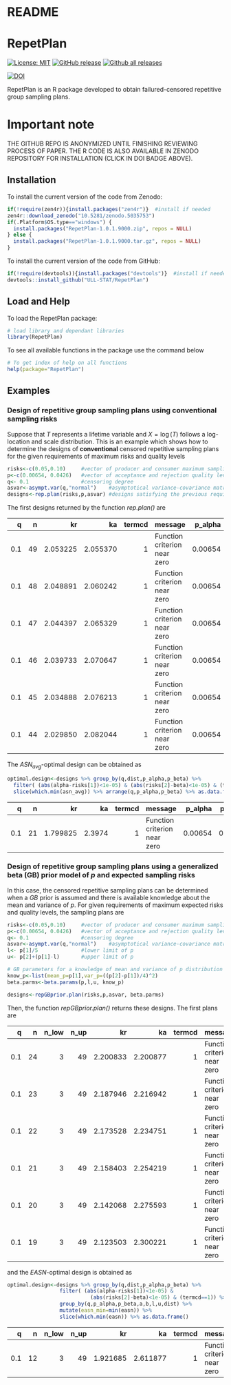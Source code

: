 README
================

<!-- README.md is generated from README.Rmd. Please edit that file -->

# RepetPlan

<!-- badges: start -->

[![License:
MIT](https://img.shields.io/badge/license-MIT-blue.svg)](https://cran.r-project.org/web/licenses/MIT)
[![GitHub
release](https://img.shields.io/github/release/ULL-STAT/RepetPlan.svg)](https://gitHub.com/ULL-STAT/RepetPlan/releases/)
[![Github all
releases](https://img.shields.io/github/downloads/ULL-STAT/RepetPlan/total.svg)](https://gitHub.com/ULL-STAT/RepetPlan/releases/)

[![DOI](https://zenodo.org/badge/DOI/10.5281/zenodo.5035753.svg)](https://doi.org/10.5281/zenodo.5035753)
<!-- badges: end -->

RepetPlan is an R package developed to obtain failured-censored
repetitive group sampling plans.

# Important note

THE GITHUB REPO IS ANONYMIZED UNTIL FINISHING REVIEWING PROCESS OF PAPER. THE R CODE IS ALSO AVAILABLE IN ZENODO REPOSITORY FOR INSTALLATION (CLICK IN DOI BADGE ABOVE). 

## Installation

To install the current version of the code from Zenodo:
``` r
if(!require(zen4r)){install.packages("zen4r")}  #install if needed
zen4r::download_zenodo("10.5281/zenodo.5035753")
if(.Platform$OS.type=="windows") {
  install.packages("RepetPlan-1.0.1.9000.zip", repos = NULL) 
} else {
  install.packages("RepetPlan-1.0.1.9000.tar.gz", repos = NULL)
}
```

To install the current version of the code from GitHub:

``` r
if(!require(devtools)){install.packages("devtools")}  #install if needed
devtools::install_github("ULL-STAT/RepetPlan")
```

## Load and Help

To load the RepetPlan package:

``` r
# load library and dependant libraries 
library(RepetPlan)
```

To see all available functions in the package use the command below

``` r
# To get index of help on all functions
help(package="RepetPlan")
```

## Examples

### Design of repetitive group sampling plans using conventional sampling risks

Suppose that *T* represents a lifetime variable and *X* = log (*T*)
follows a log-location and scale distribution. This is an example which
shows how to determine the designs of **conventional** censored
repetitive sampling plans for the given requirements of maximum risks
and quality levels

``` r
risks<-c(0.05,0.10)     #vector of producer and consumer maximum sampling risks
p<-c(0.00654, 0.0426)   #vector of acceptance and rejection quality levels
q<- 0.1                 #censoring degree
asvar<-asympt.var(q,"normal")    #asymptotical variance-covariance matrix of MLE estimators of location and scale paramters
designs<-rep.plan(risks,p,asvar) #designs satisfying the previous requirements
```

The first designs returned by the function *rep.plan()* are
<table class="table table-striped table-hover table-condensed" style="margin-left: auto; margin-right: auto;">
<thead>
<tr>
<th style="text-align:right;">
q
</th>
<th style="text-align:right;">
n
</th>
<th style="text-align:right;">
kr
</th>
<th style="text-align:right;">
ka
</th>
<th style="text-align:right;">
termcd
</th>
<th style="text-align:left;">
message
</th>
<th style="text-align:right;">
p_alpha
</th>
<th style="text-align:right;">
p_beta
</th>
<th style="text-align:left;">
dist
</th>
<th style="text-align:right;">
alpha
</th>
<th style="text-align:right;">
beta
</th>
<th style="text-align:right;">
asn_alpha
</th>
<th style="text-align:right;">
asn_beta
</th>
<th style="text-align:right;">
asn_avg
</th>
<th style="text-align:right;">
p_asn_max
</th>
<th style="text-align:right;">
asn_max
</th>
</tr>
</thead>
<tbody>
<tr>
<td style="text-align:right;">
0.1
</td>
<td style="text-align:right;">
49
</td>
<td style="text-align:right;">
2.053225
</td>
<td style="text-align:right;">
2.055370
</td>
<td style="text-align:right;">
1
</td>
<td style="text-align:left;">
Function criterion near zero
</td>
<td style="text-align:right;">
0.00654
</td>
<td style="text-align:right;">
0.0426
</td>
<td style="text-align:left;">
normal
</td>
<td style="text-align:right;">
0.05
</td>
<td style="text-align:right;">
0.1
</td>
<td style="text-align:right;">
49.04823
</td>
<td style="text-align:right;">
49.06290
</td>
<td style="text-align:right;">
49.05557
</td>
<td style="text-align:right;">
0.0188643
</td>
<td style="text-align:right;">
49.16223
</td>
</tr>
<tr>
<td style="text-align:right;">
0.1
</td>
<td style="text-align:right;">
48
</td>
<td style="text-align:right;">
2.048891
</td>
<td style="text-align:right;">
2.060242
</td>
<td style="text-align:right;">
1
</td>
<td style="text-align:left;">
Function criterion near zero
</td>
<td style="text-align:right;">
0.00654
</td>
<td style="text-align:right;">
0.0426
</td>
<td style="text-align:left;">
normal
</td>
<td style="text-align:right;">
0.05
</td>
<td style="text-align:right;">
0.1
</td>
<td style="text-align:right;">
48.25590
</td>
<td style="text-align:right;">
48.32952
</td>
<td style="text-align:right;">
48.29271
</td>
<td style="text-align:right;">
0.0188293
</td>
<td style="text-align:right;">
48.84398
</td>
</tr>
<tr>
<td style="text-align:right;">
0.1
</td>
<td style="text-align:right;">
47
</td>
<td style="text-align:right;">
2.044397
</td>
<td style="text-align:right;">
2.065329
</td>
<td style="text-align:right;">
1
</td>
<td style="text-align:left;">
Function criterion near zero
</td>
<td style="text-align:right;">
0.00654
</td>
<td style="text-align:right;">
0.0426
</td>
<td style="text-align:left;">
normal
</td>
<td style="text-align:right;">
0.05
</td>
<td style="text-align:right;">
0.1
</td>
<td style="text-align:right;">
47.47311
</td>
<td style="text-align:right;">
47.60146
</td>
<td style="text-align:right;">
47.53728
</td>
<td style="text-align:right;">
0.0187927
</td>
<td style="text-align:right;">
48.52982
</td>
</tr>
<tr>
<td style="text-align:right;">
0.1
</td>
<td style="text-align:right;">
46
</td>
<td style="text-align:right;">
2.039733
</td>
<td style="text-align:right;">
2.070647
</td>
<td style="text-align:right;">
1
</td>
<td style="text-align:left;">
Function criterion near zero
</td>
<td style="text-align:right;">
0.00654
</td>
<td style="text-align:right;">
0.0426
</td>
<td style="text-align:left;">
normal
</td>
<td style="text-align:right;">
0.05
</td>
<td style="text-align:right;">
0.1
</td>
<td style="text-align:right;">
46.70045
</td>
<td style="text-align:right;">
46.87892
</td>
<td style="text-align:right;">
46.78969
</td>
<td style="text-align:right;">
0.0187547
</td>
<td style="text-align:right;">
48.22016
</td>
</tr>
<tr>
<td style="text-align:right;">
0.1
</td>
<td style="text-align:right;">
45
</td>
<td style="text-align:right;">
2.034888
</td>
<td style="text-align:right;">
2.076213
</td>
<td style="text-align:right;">
1
</td>
<td style="text-align:left;">
Function criterion near zero
</td>
<td style="text-align:right;">
0.00654
</td>
<td style="text-align:right;">
0.0426
</td>
<td style="text-align:left;">
normal
</td>
<td style="text-align:right;">
0.05
</td>
<td style="text-align:right;">
0.1
</td>
<td style="text-align:right;">
45.93857
</td>
<td style="text-align:right;">
46.16215
</td>
<td style="text-align:right;">
46.05036
</td>
<td style="text-align:right;">
0.0187151
</td>
<td style="text-align:right;">
47.91550
</td>
</tr>
<tr>
<td style="text-align:right;">
0.1
</td>
<td style="text-align:right;">
44
</td>
<td style="text-align:right;">
2.029850
</td>
<td style="text-align:right;">
2.082044
</td>
<td style="text-align:right;">
1
</td>
<td style="text-align:left;">
Function criterion near zero
</td>
<td style="text-align:right;">
0.00654
</td>
<td style="text-align:right;">
0.0426
</td>
<td style="text-align:left;">
normal
</td>
<td style="text-align:right;">
0.05
</td>
<td style="text-align:right;">
0.1
</td>
<td style="text-align:right;">
45.18813
</td>
<td style="text-align:right;">
45.45141
</td>
<td style="text-align:right;">
45.31977
</td>
<td style="text-align:right;">
0.0186738
</td>
<td style="text-align:right;">
47.61636
</td>
</tr>
</tbody>
</table>

The *ASN*<sub>*avg*</sub>-optimal design can be obtained as

``` r
optimal.design<-designs %>% group_by(q,dist,p_alpha,p_beta) %>%
  filter( (abs(alpha-risks[1])<1e-05) & (abs(risks[2]-beta)<1e-05) & (termcd==1)) %>%
  slice(which.min(asn_avg)) %>% arrange(q,p_alpha,p_beta) %>% as.data.frame()
```

<table class="table table-striped table-hover table-condensed" style="margin-left: auto; margin-right: auto;">
<thead>
<tr>
<th style="text-align:right;">
q
</th>
<th style="text-align:right;">
n
</th>
<th style="text-align:right;">
kr
</th>
<th style="text-align:right;">
ka
</th>
<th style="text-align:right;">
termcd
</th>
<th style="text-align:left;">
message
</th>
<th style="text-align:right;">
p_alpha
</th>
<th style="text-align:right;">
p_beta
</th>
<th style="text-align:left;">
dist
</th>
<th style="text-align:right;">
alpha
</th>
<th style="text-align:right;">
beta
</th>
<th style="text-align:right;">
asn_alpha
</th>
<th style="text-align:right;">
asn_beta
</th>
<th style="text-align:right;">
asn_avg
</th>
<th style="text-align:right;">
p_asn_max
</th>
<th style="text-align:right;">
asn_max
</th>
</tr>
</thead>
<tbody>
<tr>
<td style="text-align:right;">
0.1
</td>
<td style="text-align:right;">
21
</td>
<td style="text-align:right;">
1.799825
</td>
<td style="text-align:right;">
2.3974
</td>
<td style="text-align:right;">
1
</td>
<td style="text-align:left;">
Function criterion near zero
</td>
<td style="text-align:right;">
0.00654
</td>
<td style="text-align:right;">
0.0426
</td>
<td style="text-align:left;">
normal
</td>
<td style="text-align:right;">
0.05
</td>
<td style="text-align:right;">
0.1000001
</td>
<td style="text-align:right;">
34.71139
</td>
<td style="text-align:right;">
32.27409
</td>
<td style="text-align:right;">
33.49274
</td>
<td style="text-align:right;">
0.0168694
</td>
<td style="text-align:right;">
46.02262
</td>
</tr>
</tbody>
</table>

### Design of repetitive group sampling plans using a generalized beta (GB) prior model of *p* and expected sampling risks

In this case, the censored repetitive sampling plans can be determined
when a *GB* prior is assumed and there is available knowledge about the mean
and variance of *p*. For given requirements of maximum expected risks
and quality levels, the sampling plans are

``` r
risks<-c(0.05,0.10)     #vector of producer and consumer maximum sampling risks
p<-c(0.00654, 0.0426)   #vector of acceptance and rejection quality levels
q<- 0.1                 #censoring degree
asvar<-asympt.var(q,"normal")    #asymptotical variance-covariance matrix of MLE estimators of location and scale paramters
l<- p[1]/5              #lower limit of p
u<- p[2]+(p[1]-l)       #upper limit of p

# GB parameters for a knowledge of mean and variance of p distribution
know_p<-list(mean_p=p[1],var_p=((p[2]-p[1])/4)^2)
beta.parms<-beta.params(p,l,u, know_p)

designs<-repGBprior.plan(risks,p,asvar, beta.parms)
```

Then, the function *repGBprior.plan()* returns these designs. The first
plans are
<table class="table table-striped table-hover table-condensed" style="margin-left: auto; margin-right: auto;">
<thead>
<tr>
<th style="text-align:right;">
q
</th>
<th style="text-align:right;">
n
</th>
<th style="text-align:right;">
n_low
</th>
<th style="text-align:right;">
n_up
</th>
<th style="text-align:right;">
kr
</th>
<th style="text-align:right;">
ka
</th>
<th style="text-align:right;">
termcd
</th>
<th style="text-align:left;">
message
</th>
<th style="text-align:right;">
p_alpha
</th>
<th style="text-align:right;">
p_beta
</th>
<th style="text-align:right;">
a
</th>
<th style="text-align:right;">
b
</th>
<th style="text-align:right;">
l
</th>
<th style="text-align:right;">
u
</th>
<th style="text-align:right;">
mean_p
</th>
<th style="text-align:right;">
var_p
</th>
<th style="text-align:left;">
dist
</th>
<th style="text-align:right;">
alpha
</th>
<th style="text-align:right;">
beta
</th>
<th style="text-align:right;">
asn_alpha
</th>
<th style="text-align:right;">
asn_beta
</th>
<th style="text-align:right;">
asn_avg
</th>
<th style="text-align:right;">
easn
</th>
<th style="text-align:right;">
p_asn_max
</th>
<th style="text-align:right;">
asn_max
</th>
</tr>
</thead>
<tbody>
<tr>
<td style="text-align:right;">
0.1
</td>
<td style="text-align:right;">
24
</td>
<td style="text-align:right;">
3
</td>
<td style="text-align:right;">
49
</td>
<td style="text-align:right;">
2.200833
</td>
<td style="text-align:right;">
2.200877
</td>
<td style="text-align:right;">
1
</td>
<td style="text-align:left;">
Function criterion near zero
</td>
<td style="text-align:right;">
0.00654
</td>
<td style="text-align:right;">
0.0426
</td>
<td style="text-align:right;">
0.1862234
</td>
<td style="text-align:right;">
1.469713
</td>
<td style="text-align:right;">
0.001308
</td>
<td style="text-align:right;">
0.047832
</td>
<td style="text-align:right;">
0.00654
</td>
<td style="text-align:right;">
8.13e-05
</td>
<td style="text-align:left;">
normal
</td>
<td style="text-align:right;">
0.0500619
</td>
<td style="text-align:right;">
0.1000161
</td>
<td style="text-align:right;">
24.00090
</td>
<td style="text-align:right;">
24.00042
</td>
<td style="text-align:right;">
24.00066
</td>
<td style="text-align:right;">
24.00039
</td>
<td style="text-align:right;">
0.0121556
</td>
<td style="text-align:right;">
24.00107
</td>
</tr>
<tr>
<td style="text-align:right;">
0.1
</td>
<td style="text-align:right;">
23
</td>
<td style="text-align:right;">
3
</td>
<td style="text-align:right;">
49
</td>
<td style="text-align:right;">
2.187946
</td>
<td style="text-align:right;">
2.216942
</td>
<td style="text-align:right;">
1
</td>
<td style="text-align:left;">
Function criterion near zero
</td>
<td style="text-align:right;">
0.00654
</td>
<td style="text-align:right;">
0.0426
</td>
<td style="text-align:right;">
0.1862234
</td>
<td style="text-align:right;">
1.469713
</td>
<td style="text-align:right;">
0.001308
</td>
<td style="text-align:right;">
0.047832
</td>
<td style="text-align:right;">
0.00654
</td>
<td style="text-align:right;">
8.13e-05
</td>
<td style="text-align:left;">
normal
</td>
<td style="text-align:right;">
0.0500908
</td>
<td style="text-align:right;">
0.1000238
</td>
<td style="text-align:right;">
23.58511
</td>
<td style="text-align:right;">
23.27324
</td>
<td style="text-align:right;">
23.42917
</td>
<td style="text-align:right;">
23.30382
</td>
<td style="text-align:right;">
0.0120410
</td>
<td style="text-align:right;">
23.69109
</td>
</tr>
<tr>
<td style="text-align:right;">
0.1
</td>
<td style="text-align:right;">
22
</td>
<td style="text-align:right;">
3
</td>
<td style="text-align:right;">
49
</td>
<td style="text-align:right;">
2.173528
</td>
<td style="text-align:right;">
2.234751
</td>
<td style="text-align:right;">
1
</td>
<td style="text-align:left;">
Function criterion near zero
</td>
<td style="text-align:right;">
0.00654
</td>
<td style="text-align:right;">
0.0426
</td>
<td style="text-align:right;">
0.1862234
</td>
<td style="text-align:right;">
1.469713
</td>
<td style="text-align:right;">
0.001308
</td>
<td style="text-align:right;">
0.047832
</td>
<td style="text-align:right;">
0.00654
</td>
<td style="text-align:right;">
8.13e-05
</td>
<td style="text-align:left;">
normal
</td>
<td style="text-align:right;">
0.0500003
</td>
<td style="text-align:right;">
0.1000001
</td>
<td style="text-align:right;">
23.20269
</td>
<td style="text-align:right;">
22.56201
</td>
<td style="text-align:right;">
22.88235
</td>
<td style="text-align:right;">
22.63308
</td>
<td style="text-align:right;">
0.0119251
</td>
<td style="text-align:right;">
23.40886
</td>
</tr>
<tr>
<td style="text-align:right;">
0.1
</td>
<td style="text-align:right;">
21
</td>
<td style="text-align:right;">
3
</td>
<td style="text-align:right;">
49
</td>
<td style="text-align:right;">
2.158403
</td>
<td style="text-align:right;">
2.254219
</td>
<td style="text-align:right;">
1
</td>
<td style="text-align:left;">
Function criterion near zero
</td>
<td style="text-align:right;">
0.00654
</td>
<td style="text-align:right;">
0.0426
</td>
<td style="text-align:right;">
0.1862234
</td>
<td style="text-align:right;">
1.469713
</td>
<td style="text-align:right;">
0.001308
</td>
<td style="text-align:right;">
0.047832
</td>
<td style="text-align:right;">
0.00654
</td>
<td style="text-align:right;">
8.13e-05
</td>
<td style="text-align:left;">
normal
</td>
<td style="text-align:right;">
0.0500319
</td>
<td style="text-align:right;">
0.1000146
</td>
<td style="text-align:right;">
22.82986
</td>
<td style="text-align:right;">
21.85480
</td>
<td style="text-align:right;">
22.34233
</td>
<td style="text-align:right;">
21.97611
</td>
<td style="text-align:right;">
0.0118011
</td>
<td style="text-align:right;">
23.12469
</td>
</tr>
<tr>
<td style="text-align:right;">
0.1
</td>
<td style="text-align:right;">
20
</td>
<td style="text-align:right;">
3
</td>
<td style="text-align:right;">
49
</td>
<td style="text-align:right;">
2.142068
</td>
<td style="text-align:right;">
2.275593
</td>
<td style="text-align:right;">
1
</td>
<td style="text-align:left;">
Function criterion near zero
</td>
<td style="text-align:right;">
0.00654
</td>
<td style="text-align:right;">
0.0426
</td>
<td style="text-align:right;">
0.1862234
</td>
<td style="text-align:right;">
1.469713
</td>
<td style="text-align:right;">
0.001308
</td>
<td style="text-align:right;">
0.047832
</td>
<td style="text-align:right;">
0.00654
</td>
<td style="text-align:right;">
8.13e-05
</td>
<td style="text-align:left;">
normal
</td>
<td style="text-align:right;">
0.0500924
</td>
<td style="text-align:right;">
0.1000943
</td>
<td style="text-align:right;">
22.47555
</td>
<td style="text-align:right;">
21.15569
</td>
<td style="text-align:right;">
21.81562
</td>
<td style="text-align:right;">
21.34039
</td>
<td style="text-align:right;">
0.0116246
</td>
<td style="text-align:right;">
22.84847
</td>
</tr>
<tr>
<td style="text-align:right;">
0.1
</td>
<td style="text-align:right;">
19
</td>
<td style="text-align:right;">
3
</td>
<td style="text-align:right;">
49
</td>
<td style="text-align:right;">
2.123503
</td>
<td style="text-align:right;">
2.300221
</td>
<td style="text-align:right;">
1
</td>
<td style="text-align:left;">
Function criterion near zero
</td>
<td style="text-align:right;">
0.00654
</td>
<td style="text-align:right;">
0.0426
</td>
<td style="text-align:right;">
0.1862234
</td>
<td style="text-align:right;">
1.469713
</td>
<td style="text-align:right;">
0.001308
</td>
<td style="text-align:right;">
0.047832
</td>
<td style="text-align:right;">
0.00654
</td>
<td style="text-align:right;">
8.13e-05
</td>
<td style="text-align:left;">
normal
</td>
<td style="text-align:right;">
0.0500073
</td>
<td style="text-align:right;">
0.1000022
</td>
<td style="text-align:right;">
22.18107
</td>
<td style="text-align:right;">
20.48217
</td>
<td style="text-align:right;">
21.33162
</td>
<td style="text-align:right;">
20.74946
</td>
<td style="text-align:right;">
0.0114847
</td>
<td style="text-align:right;">
22.62697
</td>
</tr>
</tbody>
</table>

and the *EASN*-optimal design is obtained as

``` r
optimal.design<-designs %>% group_by(q,dist,p_alpha,p_beta) %>%
                 filter( (abs(alpha-risks[1])<1e-05) & 
                           (abs(risks[2]-beta)<1e-05) & (termcd==1)) %>%
                 group_by(q,p_alpha,p_beta,a,b,l,u,dist) %>%
                 mutate(easn_min=min(easn)) %>%
                 slice(which.min(easn)) %>% as.data.frame()
```

<table class="table table-striped table-hover table-condensed" style="margin-left: auto; margin-right: auto;">
<thead>
<tr>
<th style="text-align:right;">
q
</th>
<th style="text-align:right;">
n
</th>
<th style="text-align:right;">
n_low
</th>
<th style="text-align:right;">
n_up
</th>
<th style="text-align:right;">
kr
</th>
<th style="text-align:right;">
ka
</th>
<th style="text-align:right;">
termcd
</th>
<th style="text-align:left;">
message
</th>
<th style="text-align:right;">
p_alpha
</th>
<th style="text-align:right;">
p_beta
</th>
<th style="text-align:right;">
a
</th>
<th style="text-align:right;">
b
</th>
<th style="text-align:right;">
l
</th>
<th style="text-align:right;">
u
</th>
<th style="text-align:right;">
mean_p
</th>
<th style="text-align:right;">
var_p
</th>
<th style="text-align:left;">
dist
</th>
<th style="text-align:right;">
alpha
</th>
<th style="text-align:right;">
beta
</th>
<th style="text-align:right;">
asn_alpha
</th>
<th style="text-align:right;">
asn_beta
</th>
<th style="text-align:right;">
asn_avg
</th>
<th style="text-align:right;">
easn
</th>
<th style="text-align:right;">
p_asn_max
</th>
<th style="text-align:right;">
asn_max
</th>
<th style="text-align:right;">
easn_min
</th>
</tr>
</thead>
<tbody>
<tr>
<td style="text-align:right;">
0.1
</td>
<td style="text-align:right;">
12
</td>
<td style="text-align:right;">
3
</td>
<td style="text-align:right;">
49
</td>
<td style="text-align:right;">
1.921685
</td>
<td style="text-align:right;">
2.611877
</td>
<td style="text-align:right;">
1
</td>
<td style="text-align:left;">
Function criterion near zero
</td>
<td style="text-align:right;">
0.00654
</td>
<td style="text-align:right;">
0.0426
</td>
<td style="text-align:right;">
0.1862234
</td>
<td style="text-align:right;">
1.469713
</td>
<td style="text-align:right;">
0.001308
</td>
<td style="text-align:right;">
0.047832
</td>
<td style="text-align:right;">
0.00654
</td>
<td style="text-align:right;">
8.13e-05
</td>
<td style="text-align:left;">
normal
</td>
<td style="text-align:right;">
0.05
</td>
<td style="text-align:right;">
0.1000001
</td>
<td style="text-align:right;">
21.7853
</td>
<td style="text-align:right;">
16.33357
</td>
<td style="text-align:right;">
19.05943
</td>
<td style="text-align:right;">
18.15345
</td>
<td style="text-align:right;">
0.0099061
</td>
<td style="text-align:right;">
22.38735
</td>
<td style="text-align:right;">
18.15345
</td>
</tr>
</tbody>
</table>

